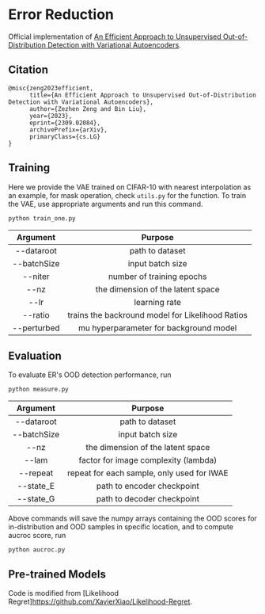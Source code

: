 # Error Reduction
Official implementation of [An Efficient Approach to Unsupervised Out-of-Distribution Detection with Variational Autoencoders](https://arxiv.org/abs/2309.02084).


## Citation
```
@misc{zeng2023efficient,
      title={An Efficient Approach to Unsupervised Out-of-Distribution Detection with Variational Autoencoders}, 
      author={Zezhen Zeng and Bin Liu},
      year={2023},
      eprint={2309.02084},
      archivePrefix={arXiv},
      primaryClass={cs.LG}
}
```


## Training

Here we provide the VAE trained on CIFAR-10 with nearest interpolation as an example, for mask operation, check `utils.py` for the function. 
To train the VAE, use appropriate arguments and run this command. 

```train
python train_one.py 
```

| Argument | Purpose |
|:------:|:-------:|
| --dataroot | path to dataset |
| --batchSize | input batch size |
| --niter | number of training epochs |
| --nz | the dimension of the latent space |
| --lr | learning rate |
| --ratio | trains the backround model for Likelihood Ratios |
| --perturbed | mu hyperparameter for background model |

## Evaluation

To evaluate ER's OOD detection performance, run

```eval
python measure.py
```
| Argument | Purpose |
|:------:|:-------:|
| --dataroot | path to dataset |
| --batchSize | input batch size |
| --nz | the dimension of the latent space |
| --lam| factor for image complexity (lambda) |
| --repeat | repeat for each sample, only used for IWAE |
| --state_E | path to encoder checkpoint |
| --state_G | path to decoder checkpoint |


Above commands will save the numpy arrays containing the OOD scores for in-distribution and OOD samples in specific location, and to compute aucroc score, run
```eval
python aucroc.py
```

## Pre-trained Models

Code is modified from [Likelihood Regret]https://github.com/XavierXiao/Likelihood-Regret.


